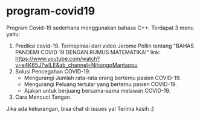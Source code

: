 # program-covid19
Program Covid-19 sederhana menggunakan bahasa C++.
Terdapat 3 menu yaitu:
1) Prediksi covid-19.
  Terinspirasi dari video Jerome Pollin tentang "BAHAS PANDEMI COVID 19 DENGAN RUMUS MATEMATIKA!"
  link: https://www.youtube.com/watch?v=e4K65J7wILE&ab_channel=NihongoMantappu
2) Solusi Pencegahan COVID-19.
   - Mengurangi Jumlah rata-rata orang bertemu pasien COVID-19.
   - Mengurangi Peluang tertular yang bertemu pasien COVID-19.
   - Ajakan untuk berjuang bersama-sama  melawan  COVID-19.
3) Cara Mencuci Tangan.

Jika ada kekurangan, bisa chat di issues ya! Terima kasih :)
